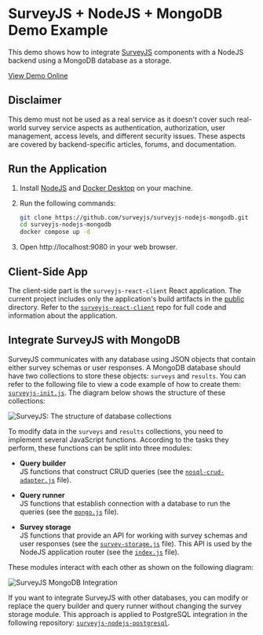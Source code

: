 # SurveyJS + NodeJS + MongoDB Demo Example

This demo shows how to integrate [SurveyJS](https://surveyjs.io/) components with a NodeJS backend using a MongoDB database as a storage.

[View Demo Online](https://surveyjs-nodejs.azurewebsites.net/)

## Disclaimer

This demo must not be used as a real service as it doesn't cover such real-world survey service aspects as authentication, authorization, user management, access levels, and different security issues. These aspects are covered by backend-specific articles, forums, and documentation.

## Run the Application

1. Install [NodeJS](https://nodejs.org/) and [Docker Desktop](https://docs.docker.com/desktop/) on your machine.

2. Run the following commands:

    ```bash
    git clone https://github.com/surveyjs/surveyjs-nodejs-mongodb.git
    cd surveyjs-nodejs-mongodb
    docker compose up -d
    ```

3. Open http://localhost:9080 in your web browser.

## Client-Side App

The client-side part is the `surveyjs-react-client` React application. The current project includes only the application's build artifacts in the [public](./public/) directory. Refer to the [`surveyjs-react-client`](https://github.com/surveyjs/surveyjs-react-client) repo for full code and information about the application.

## Integrate SurveyJS with MongoDB

SurveyJS communicates with any database using JSON objects that contain either survey schemas or user responses. A MongoDB database should have two collections to store these objects: `surveys` and `results`. You can refer to the following file to view a code example of how to create them: [`surveyjs-init.js`](mongo/entrypoint/surveyjs-init.js). The diagram below shows the structure of these collections:

![SurveyJS: The structure of database collections](https://github.com/surveyjs/surveyjs-nodejs-postgresql/assets/18551316/176a0e1d-963c-4ec0-a11d-33631aa05770)

To modify data in the `surveys` and `results` collections, you need to implement several JavaScript functions. According to the tasks they perform, these functions can be split into three modules:

- **Query builder**        
JS functions that construct CRUD queries (see the [`nosql-crud-adapter.js`](express-app/db-adapters/nosql-crud-adapter.js) file).

- **Query runner**         
JS functions that establish connection with a database to run the queries (see the [`mongo.js`](express-app/db-adapters/mongo.js) file).

- **Survey storage**        
JS functions that provide an API for working with survey schemas and user responses (see the [`survey-storage.js`](express-app/db-adapters/survey-storage.js) file). This API is used by the NodeJS application router (see the [`index.js`](express-app/index.js) file).

These modules interact with each other as shown on the following diagram:

![SurveyJS MongoDB Integration](https://github.com/surveyjs/surveyjs-nodejs-postgresql/assets/18551316/b0b13d77-f0a4-44a4-a34d-6c318d1f559b)

If you want to integrate SurveyJS with other databases, you can modify or replace the query builder and query runner without changing the survey storage module. This approach is applied to PostgreSQL integration in the following repository: [`surveyjs-nodejs-postgresql`](https://github.com/surveyjs/surveyjs-nodejs-postgresql).